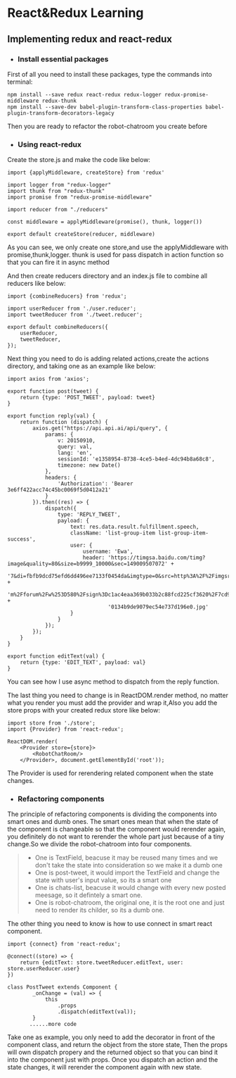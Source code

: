 # React&Redux Learning

## Implementing redux and react-redux

* ### Install essential packages

First of all you need to install these packages, type the commands into terminal:

    npm install --save redux react-redux redux-logger redux-promise-middleware redux-thunk
    npm install --save-dev babel-plugin-transform-class-properties babel-plugin-transform-decorators-legacy

Then you are ready to refactor the robot-chatroom you create before

* ### Using react-redux

Create the store.js and make the code like below:

    import {applyMiddleware, createStore} from 'redux'

    import logger from "redux-logger"
    import thunk from "redux-thunk"
    import promise from "redux-promise-middleware"

    import reducer from "./reducers"

    const middleware = applyMiddleware(promise(), thunk, logger())

    export default createStore(reducer, middleware)

As you can see, we only create one store,and use the applyMiddleware with promise,thunk,logger. thunk is used for pass dispatch in action function so that you can fire
it in async method

And then create reducers directory and an index.js file to combine all reducers like below:

    import {combineReducers} from 'redux';

    import userReducer from './user.reducer';
    import tweetReducer from './tweet.reducer';

    export default combineReducers({
        userReducer,
        tweetReducer,
    });

Next thing you need to do is adding related actions,create the actions directory, and taking one as an example like below:

    import axios from 'axios';

    export function post(tweet) {
        return {type: 'POST_TWEET', payload: tweet}
    }

    export function reply(val) {
        return function (dispatch) {
            axios.get("https://api.api.ai/api/query", {
                params: {
                    v: 20150910,
                    query: val,
                    lang: 'en',
                    sessionId: 'e1358954-8738-4ce5-b4ed-4dc94b8a68c8',
                    timezone: new Date()
                },
                headers: {
                    'Authorization': 'Bearer 3e6ff422acc74c45bc0069f5d0412a21'
                }
            }).then((res) => {
                dispatch({
                    type: 'REPLY_TWEET',
                    payload: {
                        text: res.data.result.fulfillment.speech,
                        className: 'list-group-item list-group-item-success',
                        user: {
                            username: 'Ewa',
                            header: 'https://timgsa.baidu.com/timg?image&quality=80&size=b9999_10000&sec=149009507072' +
                                    '7&di=fbfb9dcd75efd6dd496ee7133f0454da&imgtype=0&src=http%3A%2F%2Fimgsrc.baidu.co' +
                                    'm%2Fforum%2Fw%253D580%2Fsign%3Dc1ac4eaa369b033b2c88fcd225cf3620%2F7cd98d1001e939' +
                                    '0134b9de9079ec54e737d196e0.jpg'
                        }
                    }
                });
            });
        }
    }

    export function editText(val) {
        return {type: 'EDIT_TEXT', payload: val}
    }

You can see how I use async method to dispatch from the reply function.

The last thing you need to change is in ReactDOM.render method, no matter what you render you must add the provider and wrap it,Also you add the store props with your
created redux store like below:

    import store from './store';
    import {Provider} from 'react-redux';

    ReactDOM.render(
        <Provider store={store}>
            <RobotChatRoom/>
        </Provider>, document.getElementById('root'));

The Provider is used for rerendering related component when the state changes.


* ### Refactoring components

The principle of refactoring components is dividing the components into smart ones and dumb ones.
The smart ones mean that when the state of the component is changeable so that the component would rerender again, you definitely do not
want to rerender the whole part just because of a tiny change.So we divide the robot-chatroom into four components.

> * One is TextField, beacuse it may be reused many times and we don't take the state into consideration so we make it a dumb one 
> * One is post-tweet, it would import the TextField and change the state with user's input value, so its a smart one
> * One is chats-list, beacuse it would change with every new posted meesage, so it defintely a smart one.
> * One is robot-chatroom, the original one, it is the root one and just need to render its childer, so its a dumb one.

The other thing you need to know is how to use connect in smart react component.

    import {connect} from 'react-redux';

    @connect((store) => {
        return {editText: store.tweetReducer.editText, user: store.userReducer.user}
    })

    class PostTweet extends Component {
            _onChange = (val) => {
                this
                    .props
                    .dispatch(editText(val));
            }   
           ......more code


Take one as example, you only need to add the decorator in front of the component class, and return the object from the store state,
Then the props will own dispatch propery and the returned object so that you can bind it into the component just with props. Once
you dispatch an action and the state changes, it will rerender the component again with new state.